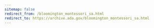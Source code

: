 ```yaml
---
sitemap: false 
redirect_from: /bloomington_montessori_sa.html 
redirect_to: https://archive.ada.gov/bloomington_montessori_sa.html 
---
```

